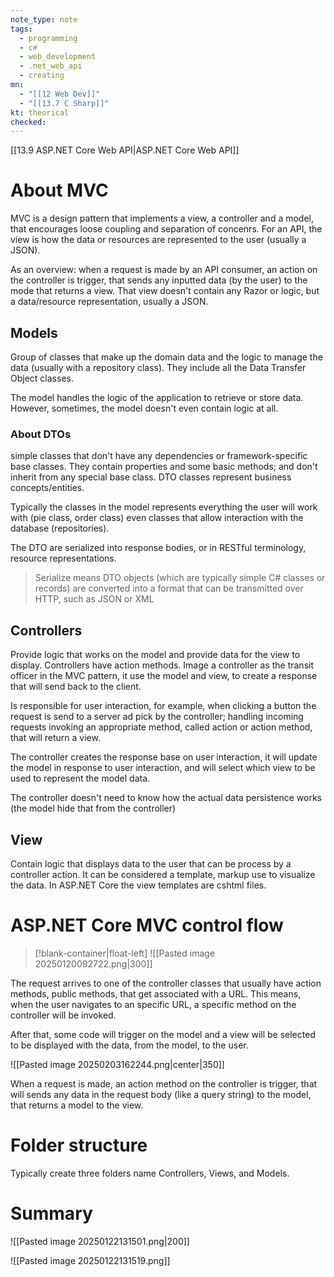 ```yaml
---
note_type: note
tags:
  - programming
  - c#
  - web_development
  - .net_web_api
  - creating
mn:
  - "[[12 Web Dev]]"
  - "[[13.7 C Sharp]]"
kt: theorical
checked:
---
```

[[13.9 ASP.NET Core Web API|ASP.NET Core Web API]]

# About MVC
MVC is a design pattern that implements a view, a controller and a model, that encourages loose coupling and separation of concenrs. For an API, the view is how the data or resources are represented to the user (usually a JSON).

As an overview: when a request is made by an API consumer, an action on the controller is trigger, that sends any inputted data (by the user) to the mode that returns a view. That view doesn't contain any Razor or logic, but a data/resource representation, usually a JSON. 

## Models
Group of classes that make up the domain data and the logic to manage the data (usually with a repository class). They include all the Data Transfer Object classes.

The model handles the logic of the application to retrieve or store data. However, sometimes, the model doesn't even contain logic at all. 

### About DTOs
simple classes that don't have any dependencies or framework-specific base classes. They contain properties and some basic methods; and don't inherit from any special base class. DTO classes represent business concepts/entities. 

Typically the classes in the model represents everything the user will work with (pie class, order class) even classes that allow interaction with the database (repositories). 

The DTO are serialized into response bodies, or in RESTful terminology, resource representations. 

>Serialize means DTO objects (which are typically simple C# classes or records) are converted into a format that can be transmitted over HTTP, such as JSON or XML
## Controllers
Provide logic that works on the model and provide data for the view to display. Controllers have action methods. Image a controller as the transit officer in the MVC pattern, it use the model and view, to create a response that will send back to the client. 

Is responsible for user interaction, for example, when clicking a button the request is send to a server ad pick by the controller; handling incoming requests invoking an appropriate method, called action or action method, that will return a view.  

The controller creates the response base on user interaction, it will update the model in response to user interaction, and will select which view to be used to represent the model data.  

The controller doesn't need to know how the actual data persistence works (the model hide that from the controller) 
## View
Contain logic that displays data to the user that can be process by a controller action. It can be considered a template, markup use to visualize the data. In ASP.NET Core the view templates are cshtml files. 

# ASP.NET Core MVC control flow
>[!blank-container|float-left]
>![[Pasted image 20250120092722.png|300]]

The request arrives to one of the controller classes that usually have action methods, public methods, that get associated with a URL. This means, when the user navigates to an specific URL, a specific method on the controller will be invoked. 

After that, some code will trigger on the model and a view will be selected to be displayed with the data, from the model, to the user. 

![[Pasted image 20250203162244.png|center|350]]

When a request is made, an action method on the controller is trigger, that will sends any data in the request body (like a query string) to the model, that returns a model to the view.  

# Folder structure 
Typically create three folders name Controllers, Views, and Models. 

# Summary
![[Pasted image 20250122131501.png|200]]

![[Pasted image 20250122131519.png]]


